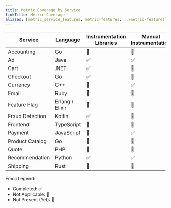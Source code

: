 ```yaml
---
title: Metric Coverage by Service
linkTitle: Metric Coverage
aliases: [metric_service_features, metric-features, ../metric-features]
---
```


| Service         | Language        | Instrumentation Libraries | Manual Instrumentation | Multiple Instruments | Views | Custom Attributes | Resource Detection | Exemplars |
| --------------- | --------------- | ------------------------- | ---------------------- | -------------------- | ----- | ----------------- | ------------------ | --------- |
| Accounting      | Go              | 🚧                        | 🚧                     | 🚧                   | 🚧    | 🚧                | 🚧                 | 🚧        |
| Ad              | Java            | ✅                        | ✅                     | 🚧                   | 🚧    | ✅                | ✅                 | ✅        |
| Cart            | .NET            | ✅                        | 🚧                     | 🚧                   | 🚧    | 🚧                | 🚧                 | 🚧        |
| Checkout        | Go              | ✅                        | 🚧                     | 🚧                   | 🚧    | 🚧                | 🚧                 | 🚧        |
| Currency        | C++             | 🔕                        | ✅                     | 🚧                   | 🚧    | 🚧                | 🚧                 | 🚧        |
| Email           | Ruby            | 🚧                        | 🚧                     | 🚧                   | 🚧    | 🚧                | 🚧                 | 🚧        |
| Feature Flag    | Erlang / Elixir | 🚧                        | 🚧                     | 🚧                   | 🚧    | 🚧                | 🚧                 | 🚧        |
| Fraud Detection | Kotlin          | ✅                        | 🚧                     | 🚧                   | 🚧    | 🚧                | ✅                 | 🚧        |
| Frontend        | TypeScript      | 🚧                        | 🚧                     | 🚧                   | 🚧    | 🚧                | 🚧                 | 🚧        |
| Payment         | JavaScript      | 🚧                        | ✅                     | 🚧                   | 🚧    | 🚧                | ✅                 | 🚧        |
| Product Catalog | Go              | 🚧                        | 🚧                     | 🚧                   | 🚧    | 🚧                | 🚧                 | 🚧        |
| Quote           | PHP             | 🚧                        | 🚧                     | 🚧                   | 🚧    | 🚧                | 🚧                 | 🚧        |
| Recommendation  | Python          | ✅                        | ✅                     | 🚧                   | 🚧    | 🚧                | 🚧                 | 🚧        |
| Shipping        | Rust            | 🚧                        | 🚧                     | 🚧                   | 🚧    | 🚧                | 🚧                 | 🚧        |

Emoji Legend:

- Completed: ✅
- Not Applicable: 🔕
- Not Present (Yet): 🚧
